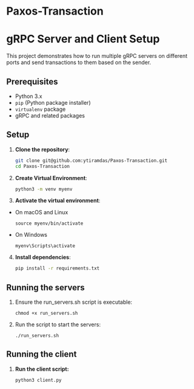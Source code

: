 # Paxos-Transaction
# gRPC Server and Client Setup
This project demonstrates how to run multiple gRPC servers on different ports and send transactions to them based on the sender.
## Prerequisites
- Python 3.x
- `pip` (Python package installer)
- `virtualenv` package
- gRPC and related packages
## Setup
1. **Clone the repository**:
   ```sh
   git clone git@github.com:ytiramdas/Paxos-Transaction.git
   cd Paxos-Transaction
   ```
2. **Create Virtual Environment**:
    ```sh
   python3 -m venv myenv
   ```
3. **Activate the virtual environment**:
- On macOS and Linux
    ```
    source myenv/bin/activate
    ```
- On Windows
    ```
    myenv\Scripts\activate
    ```
4. **Install dependencies**:
    ```sh
   pip install -r requirements.txt
   ```
## Running the servers
1. Ensure the run_servers.sh script is executable:
    ```
    chmod +x run_servers.sh
    ```
2. Run the script to start the servers:
    ```
    ./run_servers.sh
    ```
## Running the client
1. **Run the client script:**
    ```
    python3 client.py
    ```